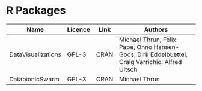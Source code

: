 


# R Packages


| Name                | Licence    | Link | Authors                                                                                        |
|---------------------|------------|------|------------------------------------------------------------------------------------------------|
| DataVisualizations  | GPL-3      | CRAN | Michael Thrun, Felix Pape, Onno Hansen-Goos, Dirk Eddelbuettel, Craig Varrichio, Alfred Ultsch |
| DatabionicSwarm     | GPL-3      | CRAN | Michael Thrun                                                                                  |


